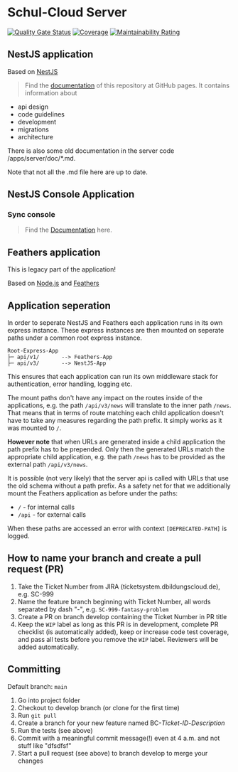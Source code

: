 # Schul-Cloud Server

[![Quality Gate Status](https://sonarcloud.io/api/project_badges/measure?project=hpi-schul-cloud_schulcloud-server&metric=alert_status)](https://sonarcloud.io/summary/new_code?id=hpi-schul-cloud_schulcloud-server)
[![Coverage](https://sonarcloud.io/api/project_badges/measure?project=hpi-schul-cloud_schulcloud-server&metric=coverage)](https://sonarcloud.io/summary/new_code?id=hpi-schul-cloud_schulcloud-server)
[![Maintainability Rating](https://sonarcloud.io/api/project_badges/measure?project=hpi-schul-cloud_schulcloud-server&metric=sqale_rating)](https://sonarcloud.io/summary/new_code?id=hpi-schul-cloud_schulcloud-server)
## NestJS application

Based on [NestJS](https://docs.nestjs.com/)

> Find the [documentation](https://documentation.dbildungscloud.dev/docs/schulcloud-server/architecture) of this repository at GitHub pages. It contains information about

- api design
- code guidelines
- development
- migrations
- architecture

There is also some old documentation in the server code /apps/server/doc/*.md.

Note that not all the .md file here are up to date.

## NestJS Console Application

### Sync console
> Find the [Documentation](./apps/server/src/infra/sync/console/README.md) here.


## Feathers application

This is legacy part of the application!

Based on [Node.js](https://nodejs.org/en/) and [Feathers](https://feathersjs.com/)

## Application seperation

In order to seperate NestJS and Feathers each application runs in its own express instance. These express instances are then mounted on seperate paths under a common root express instance.

```
Root-Express-App 
├─ api/v1/       --> Feathers-App
├─ api/v3/       --> NestJS-App
```

This ensures that each application can run its own middleware stack for authentication, error handling, logging etc.

The mount paths don't have any impact on the routes inside of the applications, e.g. the path `/api/v3/news` will translate to the inner path `/news`. That means that in terms of route matching each child application doesn't have to take any measures regarding the path prefix. It simply works as it was mounted to `/`.

**However note** that when URLs are generated inside a child application the path prefix has to be prepended. Only then the generated URLs match the appropriate child application, e.g. the path `/news` has to be provided as the external path `/api/v3/news`.

It is possible (not very likely) that the server api is called with URLs that use the old schema without a path prefix. As a safety net for that we additionally mount the Feathers application as before under the paths:

- `/` - for internal calls
- `/api` - for external calls

When these paths are accessed an error with context `[DEPRECATED-PATH]` is logged.

## How to name your branch and create a pull request (PR)

1. Take the Ticket Number from JIRA (ticketsystem.dbildungscloud.de), e.g. SC-999
2. Name the feature branch beginning with Ticket Number, all words separated by dash "-", e.g. `SC-999-fantasy-problem`
3. Create a PR on branch develop containing the Ticket Number in PR title
4. Keep the `WIP` label as long as this PR is in development, complete PR checklist (is automatically added), keep or increase code test coverage, and pass all tests before you remove the `WIP` label. Reviewers will be added automatically.

## Committing

Default branch: `main`

1. Go into project folder
2. Checkout to develop branch (or clone for the first time)
3. Run `git pull`
4. Create a branch for your new feature named BC-*Ticket-ID*-*Description*
5. Run the tests (see above)
6. Commit with a meaningful commit message(!) even at 4 a.m. and not stuff like "dfsdfsf"
7. Start a pull request (see above) to branch develop to merge your changes
